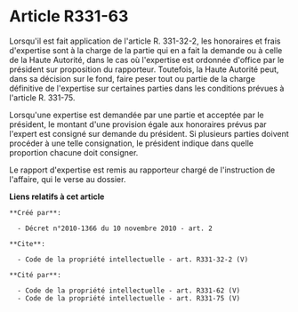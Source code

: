 # Article R331-63

Lorsqu'il est fait application de l'article R. 331-32-2, les honoraires et frais d'expertise sont à la charge de la partie
qui en a fait la demande ou à celle de la Haute Autorité, dans le cas où l'expertise est ordonnée d'office par le président
sur proposition du rapporteur. Toutefois, la Haute Autorité peut, dans sa décision sur le fond, faire peser tout ou partie de
la charge définitive de l'expertise sur certaines parties dans les conditions prévues à l'article R. 331-75. 

Lorsqu'une expertise est demandée par une partie et acceptée par le président, le montant d'une provision égale aux
honoraires prévus par l'expert est consigné sur demande du président. Si plusieurs parties doivent procéder à une telle
consignation, le président indique dans quelle proportion chacune doit consigner. 

Le rapport d'expertise est remis au rapporteur chargé de l'instruction de l'affaire, qui le verse au dossier.

**Liens relatifs à cet article**

	**Créé par**:

	  - Décret n°2010-1366 du 10 novembre 2010 - art. 2

	**Cite**:

	  - Code de la propriété intellectuelle - art. R331-32-2 (V)

	**Cité par**:

	  - Code de la propriété intellectuelle - art. R331-62 (V)
	  - Code de la propriété intellectuelle - art. R331-75 (V)

